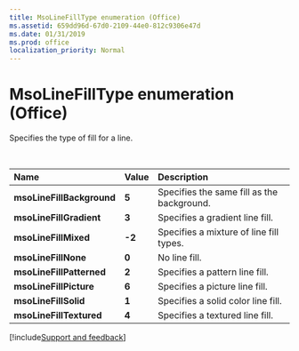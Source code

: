 ```yaml
---
title: MsoLineFillType enumeration (Office)
ms.assetid: 659dd96d-67d0-2109-44e0-812c9306e47d
ms.date: 01/31/2019
ms.prod: office
localization_priority: Normal
---
```



# MsoLineFillType enumeration (Office)

Specifies the type of fill for a line.

<br/>

|Name|Value|Description|
|:-----|:-----|:-----|
|**msoLineFillBackground**|**5**|Specifies the same fill as the background.|
|**msoLineFillGradient**|**3**|Specifies a gradient line fill.|
|**msoLineFillMixed**|**-2**|Specifies a mixture of line fill types.|
|**msoLineFillNone**|**0**|No line fill.|
|**msoLineFillPatterned**|**2**|Specifies a pattern line fill.|
|**msoLineFillPicture**|**6**|Specifies a picture line fill.|
|**msoLineFillSolid**|**1**|Specifies a solid color line fill.|
|**msoLineFillTextured**|**4**|Specifies a textured line fill.|



[!include[Support and feedback](~/includes/feedback-boilerplate.md)]
